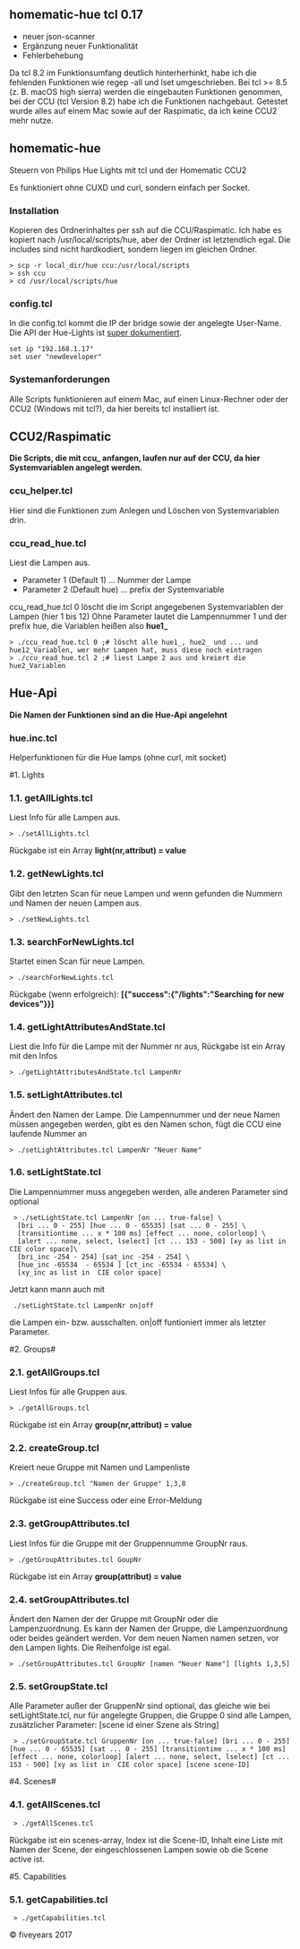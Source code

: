 ## homematic-hue tcl 0.17

* neuer json-scanner
* Ergänzung neuer Funktionalität
* Fehlerbehebung

Da tcl 8.2 im Funktionsumfang deutlich hinterherhinkt, habe ich die fehlenden Funktionen wie regep -all und lset umgeschrieben. Bei tcl >= 8.5 (z. B. macOS high sierra) werden die eingebauten Funktionen genommen, bei der CCU (tcl Version 8.2) habe ich die Funktionen nachgebaut.
Getestet wurde alles auf einem Mac sowie auf der Raspimatic, da ich keine CCU2 mehr nutze.

## homematic-hue

Steuern von Philips Hue Lights mit tcl und der Homematic CCU2

Es funktioniert ohne CUXD und curl, sondern einfach per Socket.

### Installation

Kopieren des Ordnerinhaltes per ssh auf die CCU/Raspimatic. Ich habe es kopiert nach /usr/local/scripts/hue, aber der Ordner ist letztendlich egal. Die includes sind nicht hardkodiert, sondern liegen im gleichen Ordner.

    > scp -r local_dir/hue ccu:/usr/local/scripts
    > ssh ccu
    > cd /usr/local/scripts/hue

### config.tcl

In die config.tcl kommt die IP der bridge sowie der angelegte User-Name.
Die API der Hue-Lights ist [super dokumentiert](http://www.developers.meethue.com/philips-hue-api).

    set ip "192.168.1.17"
    set user "newdeveloper"

### Systemanforderungen

Alle Scripts funktionieren auf einem Mac, auf einen Linux-Rechner oder der CCU2 (Windows mit tcl?), da hier bereits tcl installiert ist.

## CCU2/Raspimatic

**Die Scripts, die mit ccu_ anfangen, laufen nur auf der CCU, da hier Systemvariablen angelegt werden.**

### ccu_helper.tcl

Hier sind die Funktionen zum Anlegen und Löschen von Systemvariablen drin.

### ccu\_read_hue.tcl

Liest die Lampen aus.

*   Parameter 1 (Default 1) ... Nummer der Lampe
*   Parameter 2 (Default hue) ... prefix der Systemvariable

ccu_read_hue.tcl 0 löscht die im Script angegebenen Systemvariablen der Lampen (hier 1 bis 12)
Ohne Parameter lautet die Lampennummer 1 und der prefix hue, die Variablen heißen also **hue1_** 
             
    > ./ccu_read_hue.tcl 0 ;# löscht alle hue1_, hue2_ und ... und hue12_Variablen, wer mehr Lampen hat, muss diese noch eintragen
    > ./ccu_read_hue.tcl 2 ;# liest Lampe 2 aus und kreiert die hue2_Variablen

## Hue-Api
**Die Namen der Funktionen sind an die Hue-Api angelehnt**
### hue.inc.tcl
Helperfunktionen für die Hue lamps (ohne curl, mit socket)

#1. Lights

### 1.1. getAllLights.tcl
Liest Info für alle Lampen aus.

    > ./setAllLights.tcl

Rückgabe ist ein Array **light(nr,attribut) = value**
### 1.2. getNewLights.tcl
Gibt den letzten Scan für neue Lampen und wenn gefunden die Nummern und Namen der neuen Lampen aus.

    > ./setNewLights.tcl


### 1.3. searchForNewLights.tcl
Startet einen Scan für neue Lampen.

    > ./searchForNewLights.tcl

Rückgabe (wenn erfolgreich): **[{"success":{"/lights":"Searching for new devices"}}]**


### 1.4. getLightAttributesAndState.tcl

Liest die Info für die Lampe mit der Nummer nr aus, Rückgabe ist ein Array mit den Infos

    > ./getLightAttributesAndState.tcl LampenNr

### 1.5. setLightAttributes.tcl

Ändert den Namen der Lampe. Die Lampennummer und der neue Namen müssen angegeben werden, gibt es den Namen schon, fügt die CCU eine laufende Nummer an

    > ./setLightAttributes.tcl LampenNr "Neuer Name"

### 1.6. setLightState.tcl

Die Lampennummer muss angegeben werden, alle anderen Parameter sind optional

     > ./setLightState.tcl LampenNr [on ... true-false] \
      [bri ... 0 - 255] [hue ... 0 - 65535] [sat ... 0 - 255] \
      [transitiontime ... x * 100 ms] [effect ... none, colorloop] \
      [alert ... none, select, lselect] [ct ... 153 - 500] [xy as list in  CIE color space]\
      [bri_inc -254 - 254] [sat_inc -254 - 254] \
      [hue_inc -65534  - 65534 ] [ct_inc -65534 - 65534] \
      [xy_inc as list in  CIE color space] 

Jetzt kann mann auch mit 

     ./setLightState.tcl LampenNr on|off
     
die Lampen ein- bzw. ausschalten. on|off funtioniert immer als letzter Parameter.

#2. Groups#

### 2.1. getAllGroups.tcl
Liest Infos für alle Gruppen aus.

    > ./getAllGroups.tcl

Rückgabe ist ein Array **group(nr,attribut) = value**
### 2.2. createGroup.tcl
Kreiert neue Gruppe mit Namen und Lampenliste

    > ./createGroup.tcl "Namen der Gruppe" 1,3,8

Rückgabe ist eine Success oder eine Error-Meldung

### 2.3. getGroupAttributes.tcl
Liest Infos für die Gruppe mit der Gruppennumme GroupNr raus.

    > ./getGroupAttributes.tcl GoupNr

Rückgabe ist ein Array **group(attribut) = value**
### 2.4. setGroupAttributes.tcl

Ändert den Namen der der Gruppe mit GroupNr oder die Lampenzuordnung. Es kann der Namen der Gruppe, die Lampenzuordnung oder beides geändert werden. Vor dem neuen Namen namen setzen, vor den Lampen lights. Die Reihenfolge ist egal.

    > ./setGroupAttributes.tcl GroupNr [namen "Neuer Name"] [lights 1,3,5]

### 2.5. setGroupState.tcl

Alle Parameter außer der GruppenNr sind optional, das gleiche wie bei setLightState.tcl, nur für angelegte Gruppen, die Gruppe 0 sind alle Lampen, zusätzlicher Parameter: [scene id einer Szene als String]

     > ./setGroupState.tcl GruppenNr [on ... true-false] [bri ... 0 - 255] [hue ... 0 - 65535] [sat ... 0 - 255] [transitiontime ... x * 100 ms] [effect ... none, colorloop] [alert ... none, select, lselect] [ct ... 153 - 500] [xy as list in  CIE color space] [scene scene-ID]

#4. Scenes#

### 4.1. getAllScenes.tcl

     > ./getAllScenes.tcl
     
Rückgabe ist ein scenes-array, Index ist die Scene-ID, Inhalt eine Liste mit Namen der Scene, der eingeschlossenen Lampen sowie ob die Scene active ist.

#5. Capabilities

### 5.1. getCapabilities.tcl

     > ./getCapabilities.tcl
     
© fiveyears 2017
